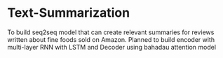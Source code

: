 # Text-Summarization
To build seq2seq model that can create relevant summaries for reviews written about fine foods sold on Amazon. Planned to build encoder with multi-layer RNN with LSTM and Decoder using bahadau attention model
